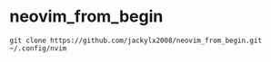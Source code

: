 # neovim_from_begin

`git clone https://github.com/jackylx2008/neovim_from_begin.git ~/.config/nvim`

